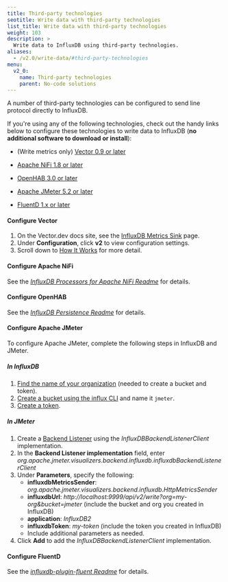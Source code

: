 ```yaml
---
title: Third-party technologies
seotitle: Write data with third-party technologies
list_title: Write data with third-party technologies
weight: 103
description: >
  Write data to InfluxDB using third-party technologies.
aliases:
  - /v2.0/write-data/#third-party-technologies
menu:
  v2_0:
    name: Third-party technologies
    parent: No-code solutions
---
```



A number of third-party technologies can be configured to send line protocol directly to InfluxDB.

If you're using any of the following technologies, check out the handy links below to configure these technologies to write data to InfluxDB (**no additional software to download or install**):

- (Write metrics only) [Vector 0.9 or later](#configure-vector)

- [Apache NiFi 1.8 or later](#configure-apache-nifi)

- [OpenHAB 3.0 or later](#configure-openhab)

- [Apache JMeter 5.2 or later](#configure-apache-jmeter)

- [FluentD 1.x or later](#configure-fluentd)

#### Configure Vector

1. On the Vector.dev docs site, see the [InfluxDB Metrics Sink](https://vector.dev/docs/reference/sinks/influxdb_metrics/) page.
2. Under **Configuration**, click **v2** to view configuration settings.
3. Scroll down to [How It Works](https://vector.dev/docs/reference/sinks/influxdb_metrics/#how-it-works) for more detail.

#### Configure Apache NiFi

See the _[InfluxDB Processors for Apache NiFi Readme](https://github.com/influxdata/nifi-influxdb-bundle#influxdb-processors-for-apache-nifi)_ for details.

#### Configure OpenHAB

See the _[InfluxDB Persistence Readme](https://github.com/openhab/openhab-addons/tree/master/bundles/org.openhab.persistence.influxdb)_ for details.

#### Configure Apache JMeter

<!-- after doc updates are made, we can simplify to: See the _[Apache JMeter User's Manual - JMeter configuration](https://jmeter.apache.org/usermanual/realtime-results.html#jmeter-configuration)_ for details. -->

To configure Apache JMeter, complete the following steps in InfluxDB and JMeter.

##### In InfluxDB

1. [Find the name of your organization](https://v2.docs.influxdata.com/v2.0/organizations/view-orgs/) (needed to create a bucket and token).
2. [Create a bucket using the influx CLI](https://v2.docs.influxdata.com/v2.0/organizations/buckets/create-bucket/#create-a-bucket-using-the-influx-cli) and name it `jmeter`.
3. [Create a token](https://v2.docs.influxdata.com/v2.0/security/tokens/create-token/).

##### In JMeter

1. Create a [Backend Listener](https://jmeter.apache.org/usermanual/component_reference.html#Backend_Listener) using the _InfluxDBBackendListenerClient_ implementation.
2. In the **Backend Listener implementation** field, enter _org.apache.jmeter.visualizers.backend.influxdb.influxdbBackendListenerClient_
3. Under **Parameters**, specify the following:
   - **influxdbMetricsSender**: _org.apache.jmeter.visualizers.backend.influxdb.HttpMetricsSender_
   - **influxdbUrl**: _http://localhost:9999/api/v2/write?org=my-org&bucket=jmeter_ (include the bucket and org you created in InfluxDB)
   - **application**: _InfluxDB2_
   - **influxdbToken**: _my-token_ (include the token you created in InfluxDB)
   - Include additional parameters as needed.
4. Click **Add** to add the _InfluxDBBackendListenerClient_ implementation.

#### Configure FluentD

See the _[influxdb-plugin-fluent Readme](https://github.com/influxdata/influxdb-plugin-fluent)_ for details.
